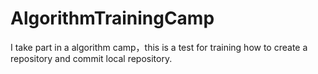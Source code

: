 # AlgorithmTrainingCamp
I take part in a algorithm camp，this is a test for training how to create a repository and commit local repository.

